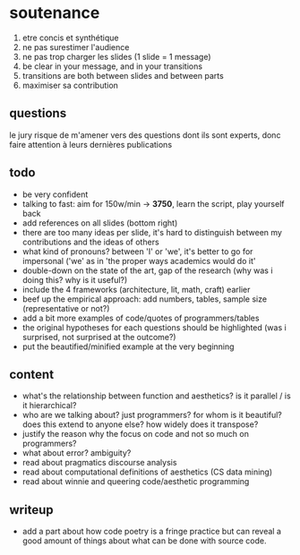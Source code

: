 # soutenance

1. etre concis et synthétique
2. ne pas surestimer l'audience
3. ne pas trop charger les slides (1 slide = 1 message)
4. be clear in your message, and in your transitions
5. transitions are both between slides and between parts
6. maximiser sa contribution

## questions

le jury risque de m'amener vers des questions dont ils sont experts, donc faire attention à leurs dernières publications

## todo

- be very confident
- talking to fast: aim for 150w/min -> __3750__, learn the script, play yourself back
- add references on all slides (bottom right)
- there are too many ideas per slide, it's hard to distinguish between my contributions and the ideas of others
- what kind of pronouns? between 'I' or 'we', it's better to go for impersonal ('we' as in 'the proper ways academics would do it'
- double-down on the state of the art, gap of the research (why was i doing this? why is it useful?)
- include the 4 frameworks (architecture, lit, math, craft) earlier
- beef up the empirical approach: add numbers, tables, sample size (representative or not?)
- add a bit more examples of code/quotes of programmers/tables
- the original hypotheses for each questions should be highlighted (was i surprised, not surprised at the outcome?)
- put the beautified/minified example at the very beginning

## content

- what's the relationship between function and aesthetics? is it parallel / is it hierarchical?
- who are we talking about? just programmers? for whom is it beautiful? does this extend to anyone else? how widely does it transpose?
- justify the reason why the focus on code and not so much on programmers?
- what about error? ambiguity?
- read about pragmatics discourse analysis
- read about computational definitions of aesthetics (CS data mining)
- read about winnie and queering code/aesthetic programming

## writeup

- add a part about how code poetry is a fringe practice but can reveal a good amount of things about what can be done with source code.
